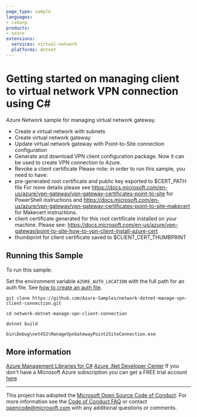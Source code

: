 ```yaml
---
page_type: sample
languages:
- csharp
products:
- azure
extensions:
  services: virtual-network
  platforms: dotnet
---
```


# Getting started on managing client to virtual network VPN connection using C# #

 Azure Network sample for managing virtual network gateway.
  - Create a virtual network with subnets
  - Create virtual network gateway
  - Update virtual network gateway with Point-to-Site connection configuration
  - Generate and download VPN client configuration package. Now it can be used to create VPN connection to Azure.
  - Revoke a client certificate
  Please note: in order to run this sample, you need to have:
   - pre-generated root certificate and public key exported to $CERT_PATH file
      For more details please see https://docs.microsoft.com/en-us/azure/vpn-gateway/vpn-gateway-certificates-point-to-site for PowerShell instructions
      and https://docs.microsoft.com/en-us/azure/vpn-gateway/vpn-gateway-certificates-point-to-site-makecert for Makecert instructions.
   - client certificate generated for this root certificate installed on your machine.
      Please see: https://docs.microsoft.com/en-us/azure/vpn-gateway/point-to-site-how-to-vpn-client-install-azure-cert
   - thumbprint for client certificate saved to $CLIENT_CERT_THUMBPRINT


## Running this Sample ##

To run this sample:

Set the environment variable `AZURE_AUTH_LOCATION` with the full path for an auth file. See [how to create an auth file](https://github.com/Azure/azure-libraries-for-net/blob/master/AUTH.md).

    git clone https://github.com/Azure-Samples/network-dotnet-manage-vpn-client-connection.git

    cd network-dotnet-manage-vpn-client-connection

    dotnet build

    bin\Debug\net452\ManageVpnGatewayPoint2SiteConnection.exe

## More information ##

[Azure Management Libraries for C#](https://github.com/Azure/azure-sdk-for-net/tree/Fluent)
[Azure .Net Developer Center](https://azure.microsoft.com/en-us/develop/net/)
If you don't have a Microsoft Azure subscription you can get a FREE trial account [here](http://go.microsoft.com/fwlink/?LinkId=330212)

---

This project has adopted the [Microsoft Open Source Code of Conduct](https://opensource.microsoft.com/codeofconduct/). For more information see the [Code of Conduct FAQ](https://opensource.microsoft.com/codeofconduct/faq/) or contact [opencode@microsoft.com](mailto:opencode@microsoft.com) with any additional questions or comments.